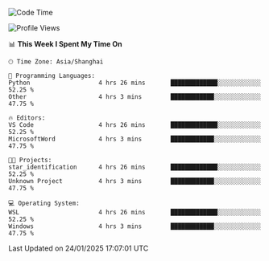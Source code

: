 <!--START_SECTION:waka-->
![Code Time](http://img.shields.io/badge/Code%20Time-2%2C228%20hrs%205%20mins-blue)

![Profile Views](http://img.shields.io/badge/Profile%20Views-3-blue)

📊 **This Week I Spent My Time On** 

```text
🕑︎ Time Zone: Asia/Shanghai

💬 Programming Languages: 
Python                   4 hrs 26 mins       █████████████░░░░░░░░░░░░   52.25 % 
Other                    4 hrs 3 mins        ████████████░░░░░░░░░░░░░   47.75 % 

🔥 Editors: 
VS Code                  4 hrs 26 mins       █████████████░░░░░░░░░░░░   52.25 % 
MicrosoftWord            4 hrs 3 mins        ████████████░░░░░░░░░░░░░   47.75 % 

🐱‍💻 Projects: 
star_identification      4 hrs 26 mins       █████████████░░░░░░░░░░░░   52.25 % 
Unknown Project          4 hrs 3 mins        ████████████░░░░░░░░░░░░░   47.75 % 

💻 Operating System: 
WSL                      4 hrs 26 mins       █████████████░░░░░░░░░░░░   52.25 % 
Windows                  4 hrs 3 mins        ████████████░░░░░░░░░░░░░   47.75 % 
```


 Last Updated on 24/01/2025 17:07:01 UTC
<!--END_SECTION:waka-->